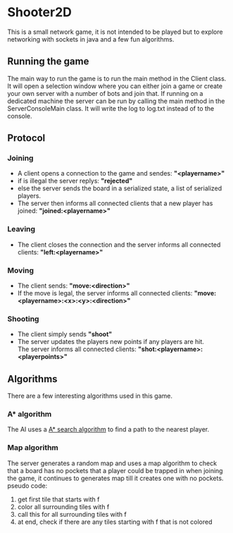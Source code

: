 # Shooter2D
This is a small network game, it is not intended to be played but to explore networking with sockets in java and a few fun algorithms.

## Running the game
The main way to run the game is to run the main method in the Client class. It will open a selection window where you can either join a game or create your own server with a number of bots and join that.
If running on a dedicated machine the server can be run by calling the main method in the ServerConsoleMain class. It will write the log to log.txt instead of to the console.

## Protocol
### Joining
- A client opens a connection to the game and sendes: **"\<playername\>"**
- if <playername> is illegal the server replys: **"rejected"**
- else the server sends the board in a serialized state, a list of serialized players.
- The server then informs all connected clients that a new player has joined: **"joined:\<playername\>"**

### Leaving
- The client closes the connection and the server informs all connected clients: **"left:\<playername\>"**

### Moving
- The client sends: **"move:\<direction\>"**
- If the move is legal, the server informs all connected clients: **"move:\<playername\>:\<x\>:\<y\>:\<direction\>"**

### Shooting
- The client simply sends **"shoot"**
- The server updates the players new points if any players are hit.<br>The server informs all connected clients: **"shot:\<playername\>:\<playerpoints\>"**

## Algorithms
There are a few interesting algorithms used in this game.

### A* algorithm
The AI uses a [A* search algorithm](https://en.wikipedia.org/wiki/A*_search_algorithm) to find a path to the nearest player.

### Map algorithm
The server generates a random map and uses a map algorithm to check that a board has no pockets that a player could be trapped in when joining the game, it continues to generates map till it creates one with no pockets.
pseudo code:
1. get first tile that starts with f
2. color all surrounding tiles with f
3. call this for all surrounding tiles with f
4. at end, check if there are any tiles starting with f that is not colored
